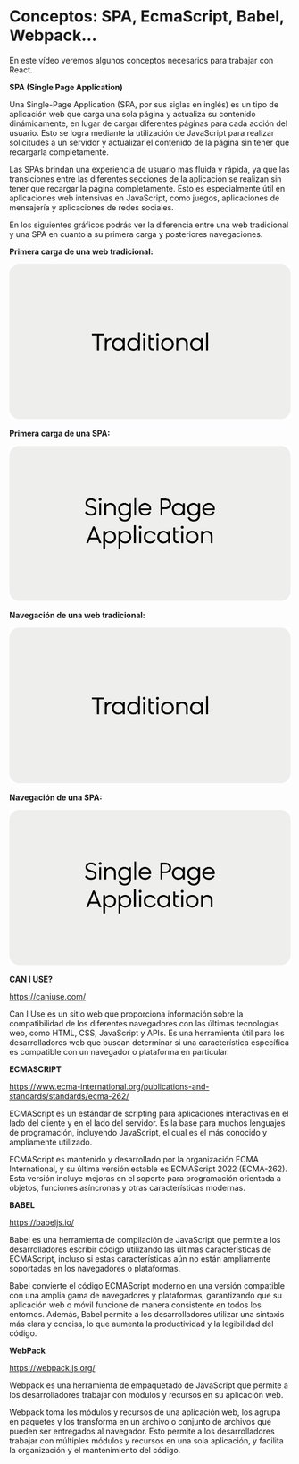 # Conceptos: SPA, EcmaScript, Babel, Webpack...

En este vídeo veremos algunos conceptos necesarios para trabajar con React.

**SPA (Single Page Application)**

Una Single-Page Application (SPA, por sus siglas en inglés) es un tipo de aplicación web que carga una sola página y actualiza su contenido dinámicamente, en lugar de cargar diferentes páginas para cada acción del usuario. Esto se logra mediante la utilización de JavaScript para realizar solicitudes a un servidor y actualizar el contenido de la página sin tener que recargarla completamente.

Las SPAs brindan una experiencia de usuario más fluida y rápida, ya que las transiciones entre las diferentes secciones de la aplicación se realizan sin tener que recargar la página completamente. Esto es especialmente útil en aplicaciones web intensivas en JavaScript, como juegos, aplicaciones de mensajería y aplicaciones de redes sociales.

En los siguientes gráficos podrás ver la diferencia entre una web tradicional y una SPA en cuanto a su primera carga y posteriores navegaciones.

**Primera carga de una web tradicional:**

![1.gif](/docs/assets/1.gif)

**Primera carga de una SPA:**

![2.gif](/docs/assets/2.gif)

**Navegación de una web tradicional:**

![3.gif](/docs/assets/3.gif)

**Navegación de una SPA:**

![4.gif](/docs/assets/4.gif)

**CAN I USE?**

<https://caniuse.com/>

Can I Use es un sitio web que proporciona información sobre la compatibilidad de los diferentes navegadores con las últimas tecnologías web, como HTML, CSS, JavaScript y APIs. Es una herramienta útil para los desarrolladores web que buscan determinar si una característica específica es compatible con un navegador o plataforma en particular.

**ECMASCRIPT**

<https://www.ecma-international.org/publications-and-standards/standards/ecma-262/>

ECMAScript es un estándar de scripting para aplicaciones interactivas en el lado del cliente y en el lado del servidor. Es la base para muchos lenguajes de programación, incluyendo JavaScript, el cual es el más conocido y ampliamente utilizado.

ECMAScript es mantenido y desarrollado por la organización ECMA International, y su última versión estable es ECMAScript 2022 (ECMA-262). Esta versión incluye mejoras en el soporte para programación orientada a objetos, funciones asíncronas y otras características modernas.

**BABEL**

<https://babeljs.io/>

Babel es una herramienta de compilación de JavaScript que permite a los desarrolladores escribir código utilizando las últimas características de ECMAScript, incluso si estas características aún no están ampliamente soportadas en los navegadores o plataformas.

Babel convierte el código ECMAScript moderno en una versión compatible con una amplia gama de navegadores y plataformas, garantizando que su aplicación web o móvil funcione de manera consistente en todos los entornos. Además, Babel permite a los desarrolladores utilizar una sintaxis más clara y concisa, lo que aumenta la productividad y la legibilidad del código.

**WebPack**

<https://webpack.js.org/>

Webpack es una herramienta de empaquetado de JavaScript que permite a los desarrolladores trabajar con módulos y recursos en su aplicación web.

Webpack toma los módulos y recursos de una aplicación web, los agrupa en paquetes y los transforma en un archivo o conjunto de archivos que pueden ser entregados al navegador. Esto permite a los desarrolladores trabajar con múltiples módulos y recursos en una sola aplicación, y facilita la organización y el mantenimiento del código.
